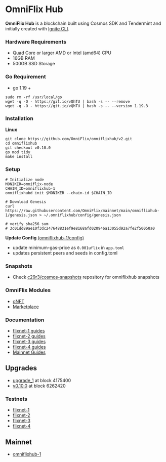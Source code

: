 # OmniFlix Hub

**OmniFlix Hub** is a blockchain built using Cosmos SDK and Tendermint and initially created
with [Ignite CLI](https://github.com/ignite/cli).

### Hardware Requirements
 - Quad Core or larger AMD or Intel (amd64) CPU 
 - 16GB RAM
 - 500GB SSD Storage

### Go Requirement
- go 1.19 +
```
sudo rm -rf /usr/local/go
wget -q -O - https://git.io/vQhTU | bash -s -- --remove
wget -q -O - https://git.io/vQhTU | bash -s -- --version 1.19.3
 ```

### Installation

**Linux**

```
git clone https://github.com/OmniFlix/omniflixhub/v2.git
cd omniflixhub
git checkout v0.10.0
go mod tidy
make install
```

### Setup

```
# Initialize node
MONIKER=omniflix-node
CHAIN_ID=omniflixhub-1
omniflixhubd init $MONIKER --chain-id $CHAIN_ID

# Download Genesis
curl https://raw.githubusercontent.com/OmniFlix/mainnet/main/omniflixhub-1/genesis.json > ~/.omniflixhub/config/genesis.json

# verify sha256 sum 
# 3c01dd89ae10f3dc247648831ef9e8168afd020946a13055d92a7fe2f50050a0
```
**Update Config** [(omniflixhub-1/config)](https://github.com/OmniFlix/docs/blob/main/guides/mainnet/omniflixhub-1/run-full-node.md#2-update-config)
- update minimum-gas-price as `0.001uflix` in `app.toml`
- updates persistent peers and seeds in config.toml 


### Snapshots
 - Check [c29r3/cosmos-snapshots](https://github.com/c29r3/cosmos-snapshots) repository for omniflixhub snapshots
   
### OmniFlix Modules
- [oNFT](https://github.com/OmniFlix/onft)
- [Marketplace](https://github.com/OmniFlix/marketplace)
 
### Documentation

- [flixnet-1 guides](https://github.com/OmniFlix/docs/tree/main/guides/testnets/flixnet-1)
- [flixnet-2 guides](https://github.com/OmniFlix/docs/tree/main/guides/testnets/flixnet-2)
- [flixnet-3 guides](https://github.com/OmniFlix/docs/tree/main/guides/testnets/flixnet-3)
- [flixnet-4 guides](https://github.com/OmniFlix/docs/tree/main/guides/testnets/flixnet-4)
- [Mainnet Guides](https://github.com/OmniFlix/docs/tree/main/guides/mainnet)

## Upgrades
 - [upgrade_1](https://github.com/OmniFlix/docs/blob/main/guides/mainnet/omniflixhub-1/upgrades/upgrade_1.md) at block 4175400
 - [v0.10.0](https://github.com/OmniFlix/docs/blob/main/guides/mainnet/omniflixhub-1/upgrades/v0.10.0-upgrade.md) at block 6262420

### Testnets

- [flixnet-1](https://github.com/OmniFlix/testnets/tree/main/flixnet-1)
- [flixnet-2](https://github.com/OmniFlix/testnets/tree/main/flixnet-2)
- [flixnet-3](https://github.com/OmniFlix/testnets/tree/main/flixnet-3)
- [flixnet-4](https://github.com/OmniFlix/testnets/tree/main/flixnet-4)

## Mainnet
- [omniflixhub-1](https://github.com/OmniFlix/mainnet/tree/main/omniflixhub-1)

